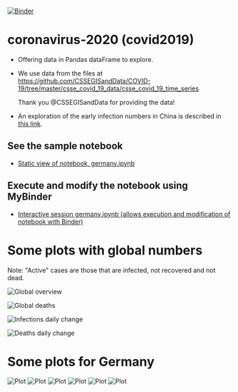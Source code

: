[![Binder](https://mybinder.org/badge_logo.svg)](https://mybinder.org/v2/gh/fangohr/coronavirus-2020/master)

# coronavirus-2020 (covid2019)

- Offering data in Pandas dataFrame to explore.

- We use data from the files at https://github.com/CSSEGISandData/COVID-19/tree/master/csse_covid_19_data/csse_covid_19_time_series

  Thank you @CSSEGISandData for providing the data!

- An exploration of the early infection numbers in China is described in [this link](readme-old.md).

## See the sample notebook

- [Static view of notebook, germany.ipynb](https://nbviewer.jupyter.org/github/fangohr/coronavirus-2020/blob/master/germany.ipynb)

## Execute and modify the notebook using MyBinder

- [Interactive session germany.ipynb (allows execution and modification of notebook with Binder)](https://mybinder.org/v2/gh/fangohr/coronavirus-2020/master?filepath=germany.ipynb)


# Some plots with global numbers

Note: "Active" cases are those that are infected, not recovered and not dead.

![Global overview](figures/global-overview.svg)

![Global deaths](figures/global-deaths.svg)

![Infections daily change](figures/global-new-infections.svg)

![Deaths daily change](figures/global-new-deaths.svg)

# Some plots for Germany

![Plot](figures/germany-overview.svg)
![Plot](figures/germany-overview-25-feb.svg)
![Plot](figures/new-cases-Germany.svg)
![Plot](figures/new-recovered-Germany.svg)
![Plot](figures/new-active-Germany.svg)
![Plot](figures/new-deaths-Germany.svg)



